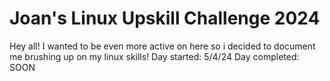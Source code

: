 # Joan's Linux Upskill Challenge 2024

Hey all! I wanted to be even more active on here so i decided to document me brushing up on my linux skills! 
Day started: 5/4/24
Day completed: SOON
